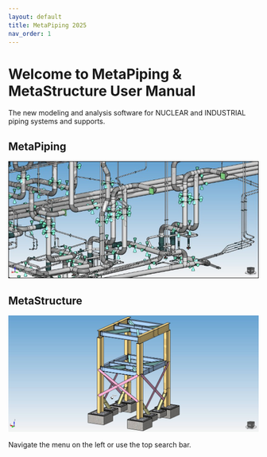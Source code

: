 ```yaml
---
layout: default
title: MetaPiping 2025
nav_order: 1
---
```


# Welcome to MetaPiping & MetaStructure User Manual

The new modeling and analysis software for NUCLEAR and INDUSTRIAL piping systems and supports.

## MetaPiping
![Logo](Images/Piping.jpg)

## MetaStructure
![Logo](Images/BigStructure.jpg)

Navigate the menu on the left or use the top search bar.